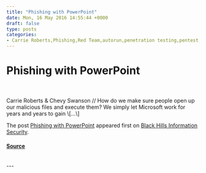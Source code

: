 ```yaml
---
title: "Phishing with PowerPoint"
date: Mon, 16 May 2016 14:55:44 +0000
draft: false
type: posts
categories: 
- Carrie Roberts,Phishing,Red Team,autorun,penetration testing,pentest,Pentesting,phishing,social engineering
---
```

# Phishing with PowerPoint

<br/>

<br/>
Carrie Roberts & Chevy Swanson // How do we make sure people open up our malicious files and execute them? We simply let Microsoft work for years and years to gain \[…\]

The post [Phishing with PowerPoint](https://www.blackhillsinfosec.com/phishing-with-powerpoint/) appeared first on [Black Hills Information Security](https://www.blackhillsinfosec.com).

#### [Source](https://www.blackhillsinfosec.com/phishing-with-powerpoint/)

<br/>
---
